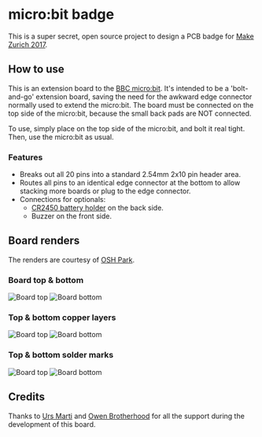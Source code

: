 # micro:bit badge

This is a super secret, open source project to design a PCB badge for [Make Zurich 2017](https://makezurich.ch).

## How to use
This is an extension board to the [BBC micro:bit](https://www.microbit.co.uk). It's intended to be a 'bolt-and-go' extension board, saving the need for the awkward edge connector normally used to extend the micro:bit. The board must be connected on the top side of the micro:bit, because the small back pads are NOT connected.

To use, simply place on the top side of the micro:bit, and bolt it real tight.
Then, use the micro:bit as usual.

### Features
  * Breaks out all 20 pins into a standard 2.54mm 2x10 pin header area.
  * Routes all pins to an identical edge connector at the bottom to allow stacking more boards or plug to the edge connector.
  * Connections for optionals:
    * [CR2450 battery holder](https://www.aliexpress.com/item/100Pcs-Horizontal-Through-Hole-CR2450-Coin-Button-Cell-Lithium-Battery-Case-Holder-Box-Base-Socket/32772425916.html) on the back side.
    * Buzzer on the front side.


## Board renders

The renders are courtesy of [OSH Park](https://oshpark.com).

### Board top & bottom
![Board top](images/board-top.png) ![Board bottom](images/board-bottom.png)

### Top & bottom copper layers
![Board top](images/top-layer.png) ![Board bottom](images/bottom-layer.png)

### Top & bottom solder marks
![Board top](images/top-solder-mask.png) ![Board bottom](images/bottom-solder-mask.png)

## Credits
Thanks to [Urs Marti](https://github.com/urs8000/) and [Owen Brotherhood](https://github.com/OwenBrotherwood) for all the support during the development of this board.
